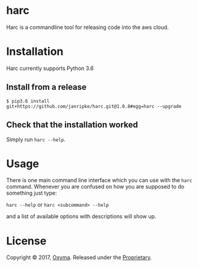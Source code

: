 harc
========

Harc is a commandline tool for releasing code into the aws cloud.

# Installation
Harc currently supports Python 3.6


## Install from a release
```
$ pip3.6 install git+https://github.com/janripke/harc.git@1.0.8#egg=harc --upgrade
```

## Check that the installation worked

Simply run `harc --help`.

# Usage

There is one main command line interface which you can use with the `harc` command. Whenever you are confused on how you are supposed to do something just type:

`harc --help` or `harc <subcommand> --help`

and a list of available options with descriptions will show up.

# License
Copyright © 2017, [Oxyma](https://www.oxyma.nl).
Released under the [Proprietary](LICENSE).
